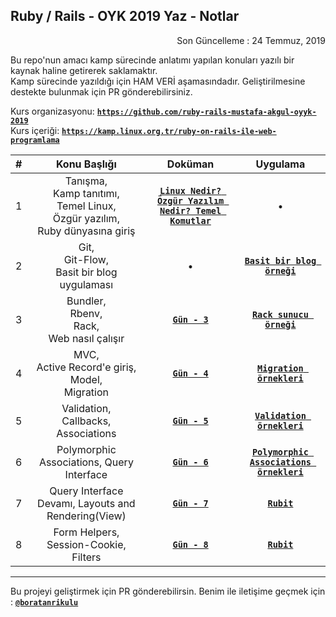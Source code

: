 ## Ruby / Rails - OYK 2019 Yaz - Notlar

<p align="right"> 
	Son Güncelleme : 24 Temmuz, 2019
</p>

Bu repo'nun amacı kamp sürecinde anlatımı yapılan konuları yazılı bir kaynak haline getirerek saklamaktır.  
Kamp sürecinde yazıldığı için HAM VERİ aşamasındadır. Geliştirilmesine destekte bulunmak için PR gönderebilirsiniz.

Kurs organizasyonu: [**`https://github.com/ruby-rails-mustafa-akgul-oyyk-2019`**](https://github.com/ruby-rails-mustafa-akgul-oyyk-2019)  
Kurs içeriği: [**`https://kamp.linux.org.tr/ruby-on-rails-ile-web-programlama`**](https://kamp.linux.org.tr/2019/yaz/kurslar/ruby-on-rails-ile-web-programlama/)

| # | Konu Başlığı | Doküman | Uygulama |
|:-:|:------------:|:-------:|:--------:|
| 1 | Tanışma,<br> Kamp tanıtımı,<br> Temel Linux,<br> Özgür yazılım,<br> Ruby dünyasına giriş | [**`Linux Nedir? Özgür Yazılım Nedir? Temel Komutlar`**](https://gnulinux.pausiber.xyz/) | &bull; |
| 2 | Git,<br> Git-Flow,<br> Basit bir blog uygulaması | &bull; | [**`Basit bir blog örneği`**](https://github.com/ruby-rails-mustafa-akgul-oyyk-2019/getting-started) |
| 3 | Bundler,<br> Rbenv,<br> Rack,<br> Web nasıl çalışır | [**`Gün - 3`**](_data/gun_3.md) | [**`Rack sunucu örneği`**](https://github.com/ruby-rails-mustafa-akgul-oyyk-2019/rack-example) |
| 4 | MVC,<br> Active Record'e giriş,<br> Model,<br> Migration | [**`Gün - 4`**](_data/gun_4.md) | [**`Migration örnekleri`**](https://github.com/ruby-rails-mustafa-akgul-oyyk-2019/migration-example) |
| 5 | Validation,<br> Callbacks,<br> Associations| [**`Gün - 5`**](_data/gun_5.md) | [**`Validation örnekleri`**](https://github.com/ruby-rails-mustafa-akgul-oyyk-2019/validation-example) |
| 6 | Polymorphic Associations, Query Interface | [**`Gün - 6`**](_data/gun_6.md) | [**`Polymorphic Associations örnekleri`**](https://github.com/ruby-rails-mustafa-akgul-oyyk-2019/polymorphics-example) |
| 7 | Query Interface Devamı, Layouts and Rendering(View) | [**`Gün - 7`**](_data/gun_7.md) | [**`Rubit`**](https://github.com/ruby-rails-mustafa-akgul-oyyk-2019/rubit) |
| 8 | Form Helpers, Session-Cookie, Filters | [**`Gün - 8`**](_data/gun_8.md) | [**`Rubit`**](https://github.com/ruby-rails-mustafa-akgul-oyyk-2019/rubit) |

---

Bu projeyi geliştirmek için PR gönderebilirsin. Benim ile iletişime geçmek için : [**`@boratanrikulu`**](https://t.me/boratanrikulu)
